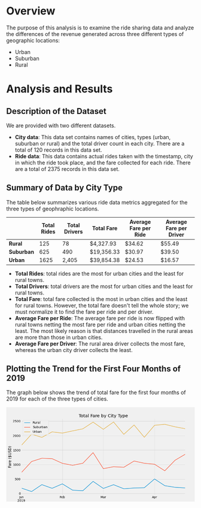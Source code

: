 # Overview

The purpose of this analysis is to examine the ride sharing data and analyze the differences of the revenue generated across three different types of geographic locations:

* Urban
* Suburban
* Rural

# Analysis and Results

## Description of the Dataset

We are provided with two different datasets.
* **City data**: This data set contains names of cities, types (urban, suburban or rural) and the total driver count in each city. There are a total of 120 records in this data set.
* **Ride data**: This data contains actual rides taken with the timestamp, city in which the ride took place, and the fare collected for each ride. There are a total of 2375 records in this data set.

## Summary of Data by City Type

The table below summarizes various ride data metrics aggregated for the three types of geophraphic locations.

|   | Total Rides | Total Drivers	| Total Fare	| Average Fare per Ride	| Average Fare per Driver |
| - | ----------- | ------------- | ----------- | --------------------- | ----------------------- | 
| **Rural** | 125 | 78 | $4,327.93 | $34.62 | $55.49 |
| **Suburban** | 625 | 490 | $19,356.33 | $30.97 | $39.50 |
| **Urban** | 1625 | 2,405 | $39,854.38	| $24.53 | $16.57 |

* **Total Rides**: total rides are the most for urban cities and the least for rural towns.
* **Total Drivers**: total drivers are the most for urban cities and the least for rural towns.
* **Total Fare**: total fare collected is the most in urban cities and the least for rural towns. However, the total fare doesn't tell the whole story; we must normalize it to find the fare per ride and per driver.
* **Average Fare per Ride**: The average fare per ride is now flipped with rural towns netting the most fare per ride and urban cities netting the least. The most likely reason is that distances travelled in the rural areas are more than those in urban cities.
* **Average Fare per Driver**: The rural area driver collects the most fare, whereas the urban city driver collects the least.

## Plotting the Trend for the First Four Months of 2019

The graph below shows the trend of total fare for the first four months of 2019 for each of the three types of cities.

![image_name](analysis/PyBer_fare_summary.png)
